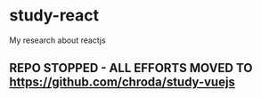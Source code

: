 # study-react
My research about reactjs


## REPO STOPPED - ALL EFFORTS MOVED TO https://github.com/chroda/study-vuejs
